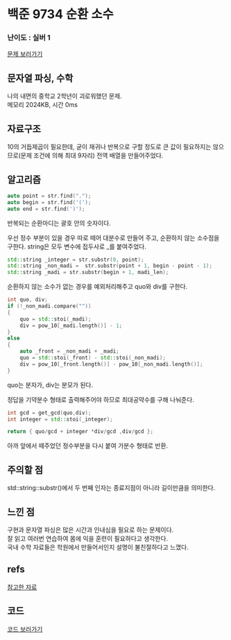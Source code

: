 # 백준 9734 순환 소수
 
### 난이도 : 실버 1
[문제 보러가기](https://www.acmicpc.net/problem/9734)
  
## 문자열 파싱, 수학
나의 내면의 중학교 2학년이 괴로워했던 문제.  
메모리 2024KB, 시간 0ms

## 자료구조
10의 거듭제곱이 필요한데, 굳이 재귀나 반복으로 구할 정도로 큰 값이 필요하지는 않으므로(문제 조건에 의해 최대 9자리) 전역 배열을 만들어주었다.


## 알고리즘
```c++
auto point = str.find(".");
auto begin = str.find('(');
auto end = str.find(')');
```
반복되는 순환마디는 괄호 안의 숫자이다.

우선 정수 부분이 있을 경우 따로 떼어 대분수로 만들어 주고, 순환하지 않는 소수점을 구한다.
string은 모두 변수에 접두사로 _를 붙여주었다.
```c++
std::string _integer = str.substr(0, point);
std::string _non_madi =  str.substr(point + 1, begin - point - 1);
std::string _madi = str.substr(begin + 1, madi_len);
```

순환하지 않는 소수가 없는 경우를 예외처리해주고 quo와 div를 구한다.
```c++
int quo, div;
if (!_non_madi.compare("")) 
{
    quo = std::stoi(_madi);
    div = pow_10[_madi.length()] - 1;
}
else 
{
    auto _front = _non_madi + _madi;
    quo = std::stoi(_front) - std::stoi(_non_madi);
    div = pow_10[_front.length()] - pow_10[_non_madi.length()];
}
```
quo는 분자가, div는 분모가 된다.  

정답을 기약분수 형태로 출력해주어야 하므로 최대공약수를 구해 나눠준다.
```c++
int gcd = get_gcd(quo,div);
int integer = std::stoi(_integer);

return { quo/gcd + integer *div/gcd ,div/gcd };
```
아까 앞에서 떼주었던 정수부분을 다시 붙여 가분수 형태로 반환.

## 주의할 점
std::string::substr()에서 두 번째 인자는 종료지점이 아니라 길이만큼을 의미한다. 

## 느낀 점
구현과 문자열 파싱은 많은 시간과 인내심을 필요로 하는 문제이다.  
잘 읽고 여러번 연습하여 몸에 익을 훈련이 필요하다고 생각한다.  
국내 수학 자료들은 학원에서 만들어서인지 설명이 불친절하다고 느꼈다.
## refs
[참고한 자료](https://www.calculatorsoup.com/calculators/math/decimal-to-fraction-calculator.php)

## 코드
[코드 보러가기](./boj9734.cpp)
